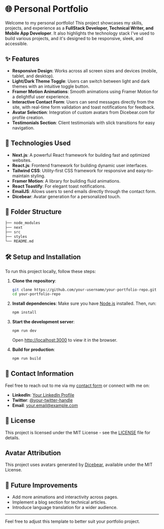 # 🌐 Personal Portfolio

Welcome to my personal portfolio! This project showcases my skills, projects, and experience as a **FullStack Developer, Technical Writer, and Mobile App Developer**. It also highlights the technology stack I've used to build various projects, and it's designed to be responsive, sleek, and accessible.

## ✨ Features

- **Responsive Design**: Works across all screen sizes and devices (mobile, tablet, and desktop).
- **Light/Dark Theme Toggle**: Users can switch between light and dark themes with an intuitive toggle button.
- **Framer Motion Animations**: Smooth animations using Framer Motion for a delightful user experience.
- **Interactive Contact Form**: Users can send messages directly from the site, with real-time form validation and toast notifications for feedback.
- **Avatar Selection**: Integration of custom avatars from Dicebear.com for profile creation.
- **Testimonials Section**: Client testimonials with slick transitions for easy navigation.

## 🚀 Technologies Used

- **Next.js**: A powerful React framework for building fast and optimized websites.
- **React.js**: Frontend framework for building dynamic user interfaces.
- **Tailwind CSS**: Utility-first CSS framework for responsive and easy-to-maintain styling.
- **Framer Motion**: A library for building fluid animations.
- **React Toastify**: For elegant toast notifications.
- **EmailJS**: Allows users to send emails directly through the contact form.
- **Dicebear**: Avatar generation for a personalized touch.
  
## 📁 Folder Structure

```bash
├── node_modules       
├── next           
├── src           
├── styles          
└── README.md    
```

## 🛠️ Setup and Installation

To run this project locally, follow these steps:

1. **Clone the repository**:
   ```bash
   git clone https://github.com/your-username/your-portfolio-repo.git
   cd your-portfolio-repo
   ```

2. **Install dependencies**:
   Make sure you have [Node.js](https://nodejs.org/) installed. Then, run:
   ```bash
   npm install
   ```

3. **Start the development server**:
   ```bash
   npm run dev
   ```

   Open [http://localhost:3000](http://localhost:3000) to view it in the browser.

4. **Build for production**:
   ```bash
   npm run build
   ```

## 💌 Contact Information

Feel free to reach out to me via my [contact form](https://my-portfolio-site.com/contact) or connect with me on:

- **LinkedIn**: [Your LinkedIn Profile](https://github.com/Adedamola99)
- **Twitter**: [@your-twitter-handle](https://twitter.com/itz_damia)
- **Email**: your.email@example.com

## 📜 License

This project is licensed under the MIT License - see the [LICENSE](LICENSE) file for details.

## Avatar Attribution
This project uses avatars generated by [Dicebear](https://dicebear.com), available under the MIT License.

## 🎯 Future Improvements

- Add more animations and interactivity across pages.
- Implement a blog section for technical articles.
- Introduce language translation for a wider audience.

---

Feel free to adjust this template to better suit your portfolio project.